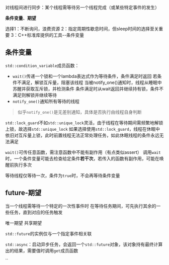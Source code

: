 对线程间进行同步：某个线程需等待另一个线程完成（或某些特定事件的发生）

**条件变量**、**期望**

选择1：不断询问，浪费资源
2：指定周期性歇息时间，但sleep时间的选择至关重要
3：C++标准库提供的工具--条件变量

条件变量
---
`std::condition_variable`成员函数：
- `wait()`传递一个锁和一个lambda表达式作为等待条件，条件满足时返回
若条件不满足，解锁互斥量，阻塞该线程
当被notify_one()通知时，线程从睡眠中苏醒并获取互斥锁，并检测条件
条件满足时从wait返回并继续持有锁，条件不满足则解锁并继续等待
- `notify_one()`通知所有等待的线程

> 似乎`notify_one()`是无差别通知，具体是否执行由线程自身判断

`std::lock_guard`不如`std::unique_lock`灵活，由于线程在等待期间需频繁地解锁上锁，故选择`std::unique_lock`
如果选择使用`std::lock_guard`，线程在休眠中依旧对互斥量上锁，此时前置线程无法正常处理任务，如此休眠线程的条件永远无法满足

`wait()`可传任意函数，需注意函数中不能有副作用（有点类似assert）
调用`wait`时，一个条件变量可能去检查给定条件**若干次**，若传入的函数有副作用，可能在唤醒前执行多次


等待线程仅等待一次，条件为`true`时，不会再等待条件变量


future-期望
---
当一个线程需等待一个特定的一次性事件时
在等待任务期间，可先执行其余的一些任务，直到对应的任务触发

唯一期望
共享期望

`std::future`的实例仅与一个指定事件相关联

`std::async`：启动异步任务，会返回一个`std::future`对象，该对象持有最终计算出的结果，需要值时调用`get`成员函数

``







